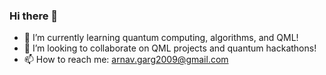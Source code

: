 ### Hi there 👋

<!--
**arnavgarg3/arnavgarg3** is a ✨ _special_ ✨ repository because its `README.md` (this file) appears on your GitHub profile.

Here are some ideas to get you started: 

- 🔭 I’m currently working on ...

- 🤔 I’m looking for help with ...
- 💬 Ask me about ...

- 😄 Pronouns: ...
- ⚡ Fun fact: ...
-->
- 🌱 I’m currently learning quantum computing, algorithms, and QML!
- 👯 I’m looking to collaborate on QML projects and quantum hackathons!
- 📫 How to reach me: arnav.garg2009@gmail.com

